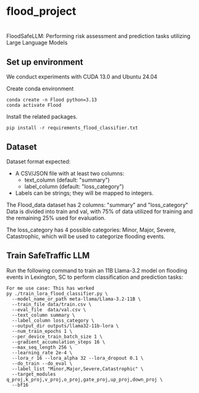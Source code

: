 # flood_project

<div align="center">
  
# 

</div> FloodSafeLLM: Performing risk assessment and prediction tasks utilizing Large Language Models

## Set up environment
We conduct experiments with CUDA 13.0 and Ubuntu 24.04

Create conda environment
```
conda create -n Flood python=3.13
conda activate Flood
```
Install the related packages.
```
pip install -r requirements_flood_classifier.txt
```

## Dataset
Dataset format expected:
- A CSV/JSON file with at least two columns:
  * text_column (default: "summary")
  * label_column (default: "loss_category")
- Labels can be strings; they will be mapped to integers.

The Flood_data dataset has 2 columns: "summary" and "loss_category"
Data is divided into train and val, with 75% of data utilized for training and the remaining 25% used for evaluation. 

The loss_category has 4 possible categories: Minor, Major, Severe, Catastrophic, which will be used to categorize flooding events.

## Train SafeTraffic LLM
Run the following command to train an 11B Llama-3.2 model on flooding events in Lexington, SC to perform classification and prediction tasks:
```
For me use case: This has worked
py ./train_lora_flood_classifier.py \
  --model_name_or_path meta-llama/Llama-3.2-11B \
  --train_file data/train.csv \
  --eval_file  data/val.csv \
  --text_column summary \
  --label_column loss_category \
  --output_dir outputs/llama32-11b-lora \
  --num_train_epochs 1 \
  --per_device_train_batch_size 1 \
  --gradient_accumulation_steps 16 \
  --max_seq_length 256 \
  --learning_rate 2e-4 \
  --lora_r 16 --lora_alpha 32 --lora_dropout 0.1 \
  --do_train --do_eval \
  --label_list "Minor,Major,Severe,Catastrophic" \
  --target_modules q_proj,k_proj,v_proj,o_proj,gate_proj,up_proj,down_proj \
  --bf16


